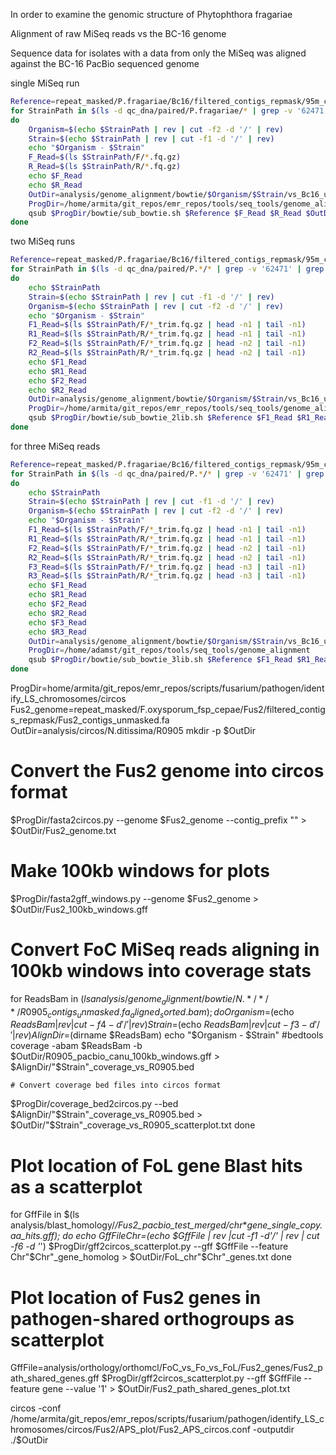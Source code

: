 In order to examine the genomic structure of Phytophthora fragariae

Alignment of raw MiSeq reads vs the BC-16 genome

Sequence data for isolates with a data from only the MiSeq was aligned against the BC-16 PacBio sequenced genome

single MiSeq run

```bash
Reference=repeat_masked/P.fragariae/Bc16/filtered_contigs_repmask/95m_contigs_unmasked.fa
for StrainPath in $(ls -d qc_dna/paired/P.fragariae/* | grep -v '62471' | grep -v 'Bc16' | grep -v 'Nov71' | grep -v 'Bc1' | grep -v 'Nov9')
do
    Organism=$(echo $StrainPath | rev | cut -f2 -d '/' | rev)
    Strain=$(echo $StrainPath | rev | cut -f1 -d '/' | rev)
    echo "$Organism - $Strain"
    F_Read=$(ls $StrainPath/F/*.fq.gz)
    R_Read=$(ls $StrainPath/R/*.fq.gz)
    echo $F_Read
    echo $R_Read
    OutDir=analysis/genome_alignment/bowtie/$Organism/$Strain/vs_Bc16_unmasked_max1200
    ProgDir=/home/armita/git_repos/emr_repos/tools/seq_tools/genome_alignment
    qsub $ProgDir/bowtie/sub_bowtie.sh $Reference $F_Read $R_Read $OutDir $Strain
done
```

two MiSeq runs

```bash
Reference=repeat_masked/P.fragariae/Bc16/filtered_contigs_repmask/95m_contigs_unmasked.fa
for StrainPath in $(ls -d qc_dna/paired/P.*/* | grep -v '62471' | grep -v 'Bc16' | grep -v 'SCRP245_v2' | grep -v 'ONT3' | grep -v 'A4' | grep -v 'Bc23' | grep -v 'Nov27' | grep -v 'Nov5' | grep -v 'Nov77' | grep -v 'Bc1' | grep -v 'Nov9')
do
    echo $StrainPath
    Strain=$(echo $StrainPath | rev | cut -f1 -d '/' | rev)
    Organism=$(echo $StrainPath | rev | cut -f2 -d '/' | rev)
    echo "$Organism - $Strain"
    F1_Read=$(ls $StrainPath/F/*_trim.fq.gz | head -n1 | tail -n1)
    R1_Read=$(ls $StrainPath/R/*_trim.fq.gz | head -n1 | tail -n1)
    F2_Read=$(ls $StrainPath/F/*_trim.fq.gz | head -n2 | tail -n1)
    R2_Read=$(ls $StrainPath/R/*_trim.fq.gz | head -n2 | tail -n1)
    echo $F1_Read
    echo $R1_Read
    echo $F2_Read
    echo $R2_Read
    OutDir=analysis/genome_alignment/bowtie/$Organism/$Strain/vs_Bc16_unmasked_max1200
    ProgDir=/home/armita/git_repos/emr_repos/tools/seq_tools/genome_alignment
    qsub $ProgDir/bowtie/sub_bowtie_2lib.sh $Reference $F1_Read $R1_Read $F2_Read $R2_Read $OutDir $Strain
done
```

for three MiSeq reads

```bash
Reference=repeat_masked/P.fragariae/Bc16/filtered_contigs_repmask/95m_contigs_unmasked.fa
for StrainPath in $(ls -d qc_dna/paired/P.*/* | grep -v '62471' | grep -v 'Bc16' | grep -v 'SCRP245_v2' | grep -v 'ONT3' | grep -v 'A4' | grep -v 'Bc23' | grep -v 'Nov27' | grep -v 'Nov5' | grep -v 'Nov77' | grep -v 'Nov71')
do
    echo $StrainPath
    Strain=$(echo $StrainPath | rev | cut -f1 -d '/' | rev)
    Organism=$(echo $StrainPath | rev | cut -f2 -d '/' | rev)
    echo "$Organism - $Strain"
    F1_Read=$(ls $StrainPath/F/*_trim.fq.gz | head -n1 | tail -n1)
    R1_Read=$(ls $StrainPath/R/*_trim.fq.gz | head -n1 | tail -n1)
    F2_Read=$(ls $StrainPath/F/*_trim.fq.gz | head -n2 | tail -n1)
    R2_Read=$(ls $StrainPath/R/*_trim.fq.gz | head -n2 | tail -n1)
    F3_Read=$(ls $StrainPath/F/*_trim.fq.gz | head -n3 | tail -n1)
    R3_Read=$(ls $StrainPath/R/*_trim.fq.gz | head -n3 | tail -n1)
    echo $F1_Read
    echo $R1_Read
    echo $F2_Read
    echo $R2_Read
    echo $F3_Read
    echo $R3_Read
    OutDir=analysis/genome_alignment/bowtie/$Organism/$Strain/vs_Bc16_unmasked_max1200
    ProgDir=/home/adamst/git_repos/tools/seq_tools/genome_alignment
    qsub $ProgDir/bowtie/sub_bowtie_3lib.sh $Reference $F1_Read $R1_Read $F2_Read $R2_Read $F3_Read $R3_Read $OutDir $Strain
done
```


ProgDir=home/armita/git_repos/emr_repos/scripts/fusarium/pathogen/identify_LS_chromosomes/circos
  Fus2_genome=repeat_masked/F.oxysporum_fsp_cepae/Fus2/filtered_contigs_repmask/Fus2_contigs_unmasked.fa
  OutDir=analysis/circos/N.ditissima/R0905
  mkdir -p $OutDir

  # Convert the Fus2 genome into circos format
  $ProgDir/fasta2circos.py --genome $Fus2_genome --contig_prefix "" > $OutDir/Fus2_genome.txt

  # Make 100kb windows for plots
  $ProgDir/fasta2gff_windows.py --genome $Fus2_genome > $OutDir/Fus2_100kb_windows.gff

  # Convert FoC MiSeq reads aligning in 100kb windows into coverage stats
for ReadsBam in $(ls analysis/genome_alignment/bowtie/N.*/*/*/R0905_contigs_unmasked.fa_aligned_sorted.bam); do
Organism=$(echo $ReadsBam | rev | cut -f4 -d '/' | rev)
Strain=$(echo $ReadsBam | rev | cut -f3 -d '/' | rev)
AlignDir=$(dirname $ReadsBam)
echo "$Organism - $Strain"
#bedtools coverage -abam $ReadsBam -b $OutDir/R0905_pacbio_canu_100kb_windows.gff > $AlignDir/"$Strain"_coverage_vs_R0905.bed

    # Convert coverage bed files into circos format
$ProgDir/coverage_bed2circos.py --bed $AlignDir/"$Strain"_coverage_vs_R0905.bed > $OutDir/"$Strain"_coverage_vs_R0905_scatterplot.txt
done

  # Plot location of FoL gene Blast hits as a scatterplot
  for GffFile in $(ls analysis/blast_homology/*/Fus2_pacbio_test_merged/*_chr_*_gene_single_copy.aa_hits.gff); do
    echo $GffFile
    Chr=$(echo $GffFile | rev |cut -f1 -d'/' | rev | cut -f6 -d '_')
    $ProgDir/gff2circos_scatterplot.py --gff $GffFile --feature Chr"$Chr"_gene_homolog > $OutDir/FoL_chr"$Chr"_genes.txt
  done

  # Plot location of Fus2 genes in pathogen-shared orthogroups as scatterplot
  GffFile=analysis/orthology/orthomcl/FoC_vs_Fo_vs_FoL/Fus2_genes/Fus2_path_shared_genes.gff
  $ProgDir/gff2circos_scatterplot.py --gff $GffFile --feature gene --value '1' > $OutDir/Fus2_path_shared_genes_plot.txt

  circos -conf /home/armita/git_repos/emr_repos/scripts/fusarium/pathogen/identify_LS_chromosomes/circos/Fus2/APS_plot/Fus2_APS_circos.conf -outputdir ./$OutDir
